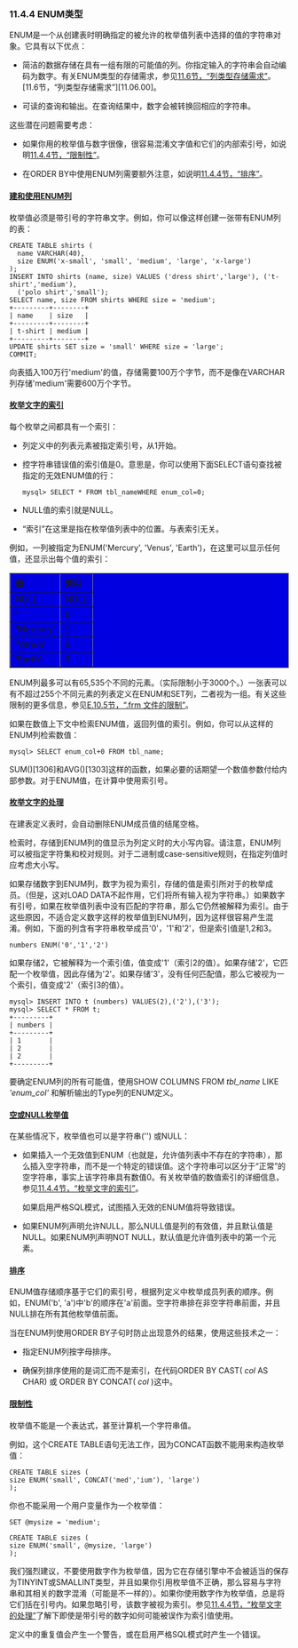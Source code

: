 ### 11.4.4 ENUM类型

ENUM是一个从创建表时明确指定的被允许的枚举值列表中选择的值的字符串对象。它具有以下优点：

* 简洁的数据存储在具有一组有限的可能值的列。你指定输入的字符串会自动编码为数字。有关ENUM类型的存储需求，参见[11.6节，“列类型存储需求”](./11.06.00_Data_Type_Storage_Requirements.md)。[11.6节，“列类型存储需求”][11.06.00]。

* 可读的查询和输出。在查询结果中，数字会被转换回相应的字符串。

这些潜在问题需要考虑：

* 如果你用的枚举值与数字很像，很容易混淆文字值和它们的内部索引号，如说明[11.4.4节，“限制性”](./11.4.4_Limitations.md#11.04.04.06)。

* 在ORDER BY中使用ENUM列需要额外注意，如说明[11.4.4节，“排序”](./11.4.4_Sorting.md#排序)。

#### [建和使用ENUM列](#11.04.04.01)

枚举值必须是带引号的字符串文字。例如，你可以像这样创建一张带有ENUM列的表：

```
CREATE TABLE shirts (
  name VARCHAR(40),
  size ENUM('x-small', 'small', 'medium', 'large', 'x-large')
);
INSERT INTO shirts (name, size) VALUES ('dress shirt','large'), ('t-shirt','medium'),
  ('polo shirt','small');
SELECT name, size FROM shirts WHERE size = 'medium';
+---------+--------+
| name    | size   |
+---------+--------+
| t-shirt | medium |
+---------+--------+
UPDATE shirts SET size = 'small' WHERE size = 'large';
COMMIT;
```

向表插入100万行'medium'的值，存储需要100万个字节，而不是像在VARCHAR列存储'medium'需要600万个字节。

#### [枚举文字的索引](#11.04.04.02)

每个枚举之间都具有一个索引：

* 列定义中的列表元素被指定索引号，从1开始。

* 控字符串错误值的索引值是0。意思是，你可以使用下面SELECT语句查找被指定的无效ENUM值的行：

    ```
    mysql> SELECT * FROM tbl_nameWHERE enum_col=0;
    ```

* NULL值的索引就是NULL。

* “索引”在这里是指在枚举值列表中的位置。与表索引无关。

例如，一列被指定为ENUM('Mercury', 'Venus', 'Earth')，在这里可以显示任何值，还显示出每个值的索引：

<table border="1" width='100%' cellspacing="0" cellpadding="0" bgcolor="write">
<tr>
<th align="left">值</th>
<th align="left">索引</th>
</tr>
<tr>
<td align="left">NULL</td>
<td align="left">NULL</td>
</tr>
<tr>
<td align="left">'&nbsp;&nbsp;'</td>
<td align="left">0</td>
</tr>
<tr>
<td align="left">'Mercury'</td>
<td align="left">1</td>
</tr>
<tr>
<td align="left">'Venus'</td>
<td align="left">2</td>
</tr>
<tr>
<td align="left">'Earth'</td>
<td align="left">3</td>
</tr>
</table>

ENUM列最多可以有65,535个不同的元素。（实际限制小于3000个。）一张表可以有不超过255个不同元素的列表定义在ENUM和SET列，二者视为一组。有关这些限制的更多信息，参见[E.10.5节，“.frm 文件的限制”](../Appendix_E/E.10.05_Limits_Imposed_by_.frm_File_Structure.md)。

如果在数值上下文中检索ENUM值，返回列值的索引。例如，你可以从这样的ENUM列检索数值：

```
mysql> SELECT enum_col+0 FROM tbl_name;
```

SUM()[1306]和AVG()[1303]这样的函数，如果必要的话期望一个数值参数付给内部参数。对于ENUM值，在计算中使用索引号。

#### [枚举文字的处理](#11.04.04.03)

在建表定义表时，会自动删除ENUM成员值的结尾空格。

检索时，存储到ENUM列的值显示为列定义时的大小写内容。请注意，ENUM列可以被指定字符集和校对规则。对于二进制或case-sensitive规则，在指定列值时应考虑大小写。

如果存储数字到ENUM列，数字为视为索引，存储的值是索引所对于的枚举成员。（但是，这对LOAD DATA不起作用，它们将所有输入视为字符串。）如果数字有引号，如果在枚举值列表中没有匹配的字符串，那么它仍然被解释为索引。由于这些原因，不适合定义数字这样的枚举值到ENUM列，因为这样很容易产生混淆。例如，下面的列含有字符串枚举成员'0'，'1'和'2'，但是索引值是1,2和3。

```
numbers ENUM('0','1','2')
```

如果存储2，它被解释为一个索引值，值变成'1'（索引2的值）。如果存储'2'，它匹配一个枚举值，因此存储为'2'。如果存储'3'，没有任何匹配值，那么它被视为一个索引，值变成'2'（索引3的值）。

```
mysql> INSERT INTO t (numbers) VALUES(2),('2'),('3');
mysql> SELECT * FROM t;
+---------+
| numbers |
+---------+
| 1       |
| 2       |
| 2       |
+---------+
```

要确定ENUM列的所有可能值，使用SHOW COLUMNS FROM  *tbl\_name*  LIKE  *'enum\_col'* 和解析输出的Type列的ENUM定义。

#### [空或NULL枚举值](#11.04.04.04)

在某些情况下，枚举值也可以是字符串('') 或NULL：

* 如果插入一个无效值到ENUM（也就是，允许值列表中不存在的字符串），那么插入空字符串，而不是一个特定的错误值。这个字符串可以区分于“正常”的空字符串，事实上该字符串具有数值0。有关枚举值的数值索引的详细信息，参见[11.4.4节，“枚举文字的索引”](./11.4.4_Index_Values_for_Enumeration_Literals.md#枚举文字的索引)。

    如果启用严格SQL模式，试图插入无效的ENUM值将导致错误。

* 如果ENUM列声明允许NULL，那么NULL值是列的有效值，并且默认值是NULL。如果ENUM列声明NOT NULL，默认值是允许值列表中的第一个元素。

#### [排序](#11.04.04.05)

ENUM值存储顺序基于它们的索引号，根据列定义中枚举成员列表的顺序。例如，ENUM('b', 'a')中'b'的顺序在'a'前面。空字符串排在非空字符串前面，并且NULL排在所有其他枚举值前面。

当在ENUM列使用ORDER BY子句时防止出现意外的结果，使用这些技术之一：

* 指定ENUM列按字母排序。

* 确保列排序使用的是词汇而不是索引，在代码ORDER BY CAST( *col*  AS CHAR) 或 ORDER BY CONCAT( *col* )这中。

#### [限制性](#11.04.04.06)

枚举值不能是一个表达式，甚至计算机一个字符串值。

例如，这个CREATE TABLE语句无法工作，因为CONCAT函数不能用来构造枚举值：

```
CREATE TABLE sizes (
size ENUM('small', CONCAT('med','ium'), 'large')
);
```

你也不能采用一个用户变量作为一个枚举值：

```
SET @mysize = 'medium';

CREATE TABLE sizes (
size ENUM('small', @mysize, 'large')
);
```

我们强烈建议，不要使用数字作为枚举值，因为它在存储引擎中不会被适当的保存为TINYINT或SMALLINT类型，并且如果你引用枚举值不正确，那么容易与字符串和其相关的数字混淆（可能是不一样的）。如果你使用数字作为枚举值，总是将它们括在引号内。如果忽略引号，该数字被视为索引。参见[11.4.4节，“枚举文字的处理”](./11.4.4_Handling_of_Enumeration_Literals.md#枚举文字的处理)了解下即使是带引号的数字如何可能被误作为索引值使用。

定义中的重复值会产生一个警告，或在启用严格SQL模式时产生一个错误。